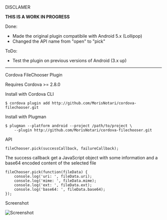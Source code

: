 DISCLAMER

**THIS IS A WORK IN PROGRESS**

Done:

- Made the original plugin compatibile with Android 5.x (Lollipop)
- Changed the API name from "open" to "pick"

ToDo:

- Test the plugin on previous versions of Android (3.x up)

---

Cordova FileChooser Plugin

Requires Cordova >= 2.8.0

Install with Cordova CLI
	
	$ cordova plugin add http://github.com/MorisNotari/cordova-filechooser.git

Install with Plugman 

	$ plugman --platform android --project /path/to/project \ 
		--plugin http://github.com/MorisNotari/cordova-filechooser.git

API

	fileChooser.pick(successCallback, failureCallback);

The success callback get a JavaScript object with some information and a base64 encoded content of the selected file

	fileChooser.pick(function(fileData) {
		console.log('uri: ', fileData.uri);
		console.log('mime: ', fileData.mime);
		console.log('ext: ', fileData.ext);
		console.log('base64: ', fileData.base64);
	});

Screenshot

![Screenshot](filechooser.png "Screenshot")
